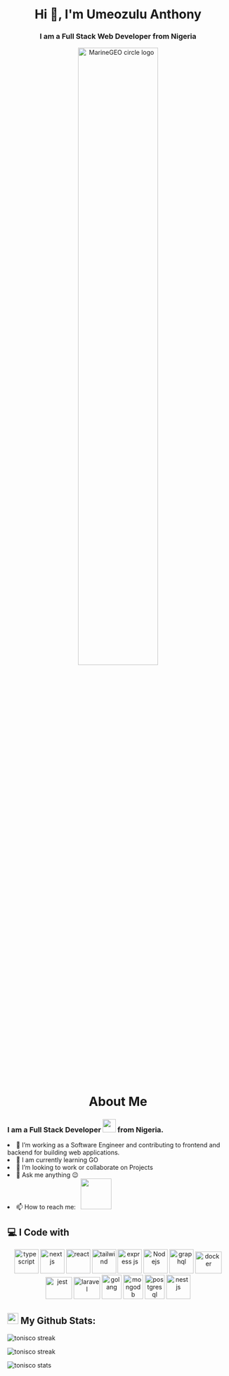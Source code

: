 <h1 align="center">Hi 👋, I'm Umeozulu Anthony</h1>
<h3 align="center">I am a Full Stack Web Developer from Nigeria</h3>
<div align="center">
    <img src="http://studiopixel.in/wp-content/uploads/2017/11/senior-front-end-developer-openings-1.gif" alt="MarineGEO circle logo" width="60%">
</div>

<h1 align="center">About Me</h1>
<h3>I am a Full Stack Developer <img src="https://media.giphy.com/media/WUlplcMpOCEmTGBtBW/giphy.gif" width="30"> from Nigeria.</h3>
<li>🔭 I’m working as a Software Engineer and contributing to frontend and backend for building web applications.</li>
<li>🌱 I am currently learning GO</li>
<li>👯 I’m looking to work or collaborate on Projects</li>
<li>💬 Ask me anything 😉 </li>
<li>📫 How to reach me: &nbsp; <a href="https://www.linkedin.com/in/anthony-umeozulu-532605ab/">
    <img src="https://img.shields.io/badge/-tonisco-blue?style=flat&logo=Linkedin&logoColor=white" width="70"></a>
</li>

<h2>💻 I Code with</h2>

<p align="center">
    <img src="https://www.vectorlogo.zone/logos/typescriptlang/typescriptlang-icon.svg" title="Typescript" alt="typescript" width="55" height="55"/>
    <img src="https://www.vectorlogo.zone/logos/reactjs/reactjs-icon.svg" alt="next js" title="React" width="55" height="55"/>
    <img src="https://cdn.worldvectorlogo.com/logos/next-js.svg" title="Next Js" alt="react" width="55" height="55"/>
    <img src="https://www.vectorlogo.zone/logos/tailwindcss/tailwindcss-icon.svg" alt="tailwind" title="tailwind" width="55" height="55"/>
    <img src="https://www.vectorlogo.zone/logos/expressjs/expressjs-icon.svg" alt="express js" title="Express Js" width="55" height="55"/>
    <img src="https://www.vectorlogo.zone/logos/nodejs/nodejs-icon.svg" alt="Nodejs" title="Node Js" width="55" height="55"/>
    <img src="https://www.vectorlogo.zone/logos/graphql/graphql-icon.svg" alt="graphql" title="GraphQL" width="55" height="55"/>
    <img src="https://www.vectorlogo.zone/logos/docker/docker-official.svg" alt="docker" title="Docker" width="60" height="50"/>
    <img src="https://www.vectorlogo.zone/logos/jestjsio/jestjsio-icon.svg" alt="jest" title="Jest" width="60" height="50"/>
    <img src="https://www.vectorlogo.zone/logos/laravel/laravel-icon.svg" alt="laravel" title="Laravel" width="60" height="50"/>
    <img src="https://www.vectorlogo.zone/logos/golang/golang-icon.svg" alt="golang" title="Golang" width="45" height="55"/>
    <img src="https://www.vectorlogo.zone/logos/mongodb/mongodb-icon.svg" alt="mongodb" title="MongoDB" width="45" height="55"/>
    <img src="https://www.vectorlogo.zone/logos/postgresql/postgresql-icon.svg" alt="postgresql" title="Postgres" width="45" height="55"/>
    <img src="https://www.vectorlogo.zone/logos/nestjs/nestjs-icon.svg" alt="nest js" title="Nest Js" width="55" height="55"/>
</p>

<h2><img src='https://media1.giphy.com/media/du3J3cXyzhj75IOgvA/giphy.gif?cid=ecf05e47x2g034i9pzwtzzsd3xgg2w9nr94t4tflbbgo3008&rid=giphy.gif' width='25' /> My Github Stats:</h2>

<p><img src="https://github-readme-stats.vercel.app/api/top-langs/?username=tonisco&show_icons=true&theme=vue-dark&layout=compact" alt="tonisco streak" /></p>

<p><img src="https://github-readme-streak-stats.herokuapp.com/?user=tonisco&theme=vue-dark&hide_border=false" alt="tonisco streak" /></p>

<p><img src="https://github-readme-stats.vercel.app/api?username=tonisco&show_icons=true&theme=vue-dark&include_all_commits=false&count_private=true" alt="tonisco stats" /></p>
